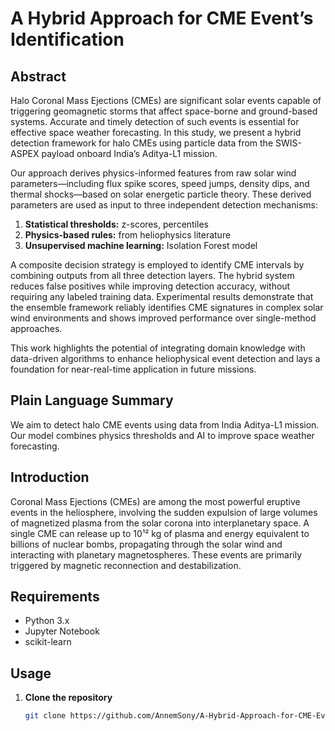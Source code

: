 # A Hybrid Approach for CME Event’s Identification

## Abstract

Halo Coronal Mass Ejections (CMEs) are significant solar events capable of triggering geomagnetic storms that affect space-borne and ground-based systems. Accurate and timely detection of such events is essential for effective space weather forecasting. In this study, we present a hybrid detection framework for halo CMEs using particle data from the SWIS-ASPEX payload onboard India’s Aditya-L1 mission.

Our approach derives physics-informed features from raw solar wind parameters—including flux spike scores, speed jumps, density dips, and thermal shocks—based on solar energetic particle theory. These derived parameters are used as input to three independent detection mechanisms:  
1. **Statistical thresholds:** z-scores, percentiles  
2. **Physics-based rules:** from heliophysics literature  
3. **Unsupervised machine learning:** Isolation Forest model  

A composite decision strategy is employed to identify CME intervals by combining outputs from all three detection layers. The hybrid system reduces false positives while improving detection accuracy, without requiring any labeled training data. Experimental results demonstrate that the ensemble framework reliably identifies CME signatures in complex solar wind environments and shows improved performance over single-method approaches.

This work highlights the potential of integrating domain knowledge with data-driven algorithms to enhance heliophysical event detection and lays a foundation for near-real-time application in future missions.

## Plain Language Summary

We aim to detect halo CME events using data from India Aditya-L1 mission. Our model combines physics thresholds and AI to improve space weather forecasting.

## Introduction

Coronal Mass Ejections (CMEs) are among the most powerful eruptive events in the heliosphere, involving the sudden expulsion of large volumes of magnetized plasma from the solar corona into interplanetary space. A single CME can release up to 10¹² kg of plasma and energy equivalent to billions of nuclear bombs, propagating through the solar wind and interacting with planetary magnetospheres. These events are primarily triggered by magnetic reconnection and destabilization.




## Requirements

- Python 3.x
- Jupyter Notebook
- scikit-learn

## Usage

1. **Clone the repository**  
   ```bash
   git clone https://github.com/AnnemSony/A-Hybrid-Approach-for-CME-Event-s-Identification.git
